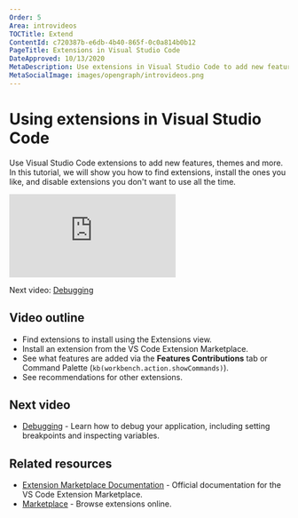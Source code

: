 ```yaml
---
Order: 5
Area: introvideos
TOCTitle: Extend
ContentId: c720387b-e6db-4b40-865f-0c0a814b0b12
PageTitle: Extensions in Visual Studio Code
DateApproved: 10/13/2020
MetaDescription: Use extensions in Visual Studio Code to add new features, themes, and more.
MetaSocialImage: images/opengraph/introvideos.png
---
```


# Using extensions in Visual Studio Code

Use Visual Studio Code extensions to add new features, themes and more. In this tutorial, we will show you how to find extensions, install the ones you like, and disable extensions you don't want to use all the time.

<iframe src="https://www.youtube.com/embed/SKcZ3cwX8lA?rel=0&amp;disablekb=0&amp;modestbranding=1&amp;showinfo=0" frameborder="0" allowfullscreen></iframe>

Next video: [Debugging](/docs/introvideos/debugging.md)

## Video outline

- Find extensions to install using the Extensions view.
- Install an extension from the VS Code Extension Marketplace.
- See what features are added via the **Features Contributions** tab or Command Palette (`kb(workbench.action.showCommands)`).
- See recommendations for other extensions.

## Next video

- [Debugging](/docs/introvideos/debugging.md) - Learn how to debug your application, including setting breakpoints and inspecting variables.

## Related resources

- [Extension Marketplace Documentation](/docs/editor/extension-marketplace.md) - Official documentation for the VS Code Extension Marketplace.
- [Marketplace](https://marketplace.visualstudio.com/) - Browse extensions online.
